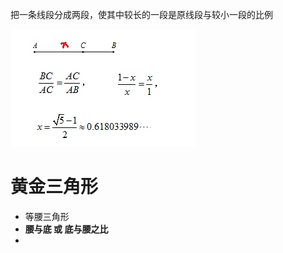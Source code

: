 把一条线段分成两段，使其中较长的一段是原线段与较小一段的比例

![](../../photo/Pasted%20image%2020240506120321.png)

# 黄金三角形
- 等腰三角形
- **腰与底 或 底与腰之比**
- 
